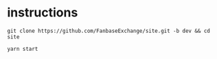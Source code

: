 # instructions

```git clone https://github.com/FanbaseExchange/site.git -b dev && cd site```

```yarn start```
